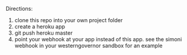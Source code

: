 Directions: 

1. clone this repo into your own project folder
2. create a heroku app
3. git push heroku master
4. point your webhook at your app instead of this app. see the simoni webhook in your westerngovernor sandbox for an example
